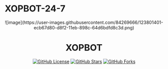 # XOPBOT-24-7
<center> ![image](https://user-images.githubusercontent.com/84269666/123801401-ecb67d80-d8f2-11eb-898c-64d6bdfd8c3d.png) </center>
<h1 align="center"> XOPBOT  </h1>
<p align="center">
<a href="https://github.com/HACKERPROTM/XOPBOT-24-7/blob/main/LICENSE.md"><img alt="GitHub License" src="https://img.shields.io/github/license/Simpleboy353/REAPER-2.0?style=for-the-badge"></a>
<a href="https://github.com/HACKERPROTM/stargazers"><img alt="GitHub Stars" src="https://img.shields.io/github/stars/HACKERPROTM/XOPBOT?style=for-the-badge"></a> 
<a href="https://github.com/HACKERPROTM/XOPBOT-24-7/network"><img alt="GitHub Forks" src="https://img.shields.io/github/forks/HACKERPROTM/XOPBOT?style=for-the-badge"></a>
</p>
